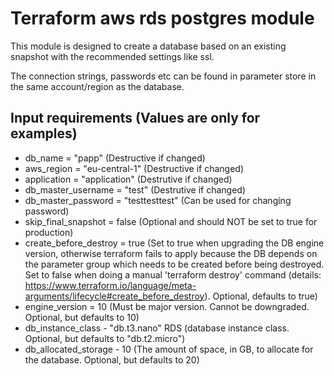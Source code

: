 # Terraform aws rds postgres module

This module is designed to create a database based on an existing snapshot with the recommended settings like ssl.

The connection strings, passwords etc can be found in parameter store in the same account/region as the database.

## Input requirements (Values are only for examples)

- db_name = "papp" (Destructive if changed)
- aws_region = "eu-central-1" (Destructive if changed)
- application = "application" (Destrutive if changed)
- db_master_username = "test" (Destrutive if changed)
- db_master_password = "testtesttest" (Can be used for changing password)
- skip_final_snapshot = false (Optional and should NOT be set to true for production)
- create_before_destroy = true (Set to true when upgrading the DB engine version, otherwise terraform fails to apply because the DB depends on the parameter group which needs to be created before being destroyed. Set to false when doing a manual 'terraform destroy' command (details: https://www.terraform.io/language/meta-arguments/lifecycle#create_before_destroy). Optional, defaults to true)
- engine_version = 10 (Must be major version. Cannot be downgraded. Optional, but defaults to 10)
- db_instance_class - "db.t3.nano" RDS (database instance class. Optional, but defaults to "db.t2.micro")
- db_allocated_storage - 10 (The amount of space, in GB, to allocate for the database. Optional, but defaults to 20)

